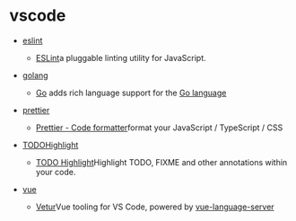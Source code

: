 # vscode

- [eslint](https://github.com/sun-wenming/config/blob/master/vscode/eslint.md)

  - [ESLint](https://marketplace.visualstudio.com/items?itemName=dbaeumer.vscode-eslint)a pluggable linting utility for JavaScript.

- [golang](https://github.com/sun-wenming/config/blob/master/vscode/golang.md)

  - [Go](https://marketplace.visualstudio.com/items?itemName=ms-vscode.Go) adds rich language support for the [Go language](https://golang.org/)

- [prettier](https://github.com/sun-wenming/config/blob/master/vscode/prettier.md)

  - [Prettier - Code formatter](https://marketplace.visualstudio.com/items?itemName=esbenp.prettier-vscode)format your JavaScript / TypeScript / CSS

- [TODOHighlight](https://github.com/sun-wenming/config/blob/master/vscode/TODOHighlight.md)

  - [TODO Highlight](https://marketplace.visualstudio.com/items?itemName=wayou.vscode-todo-highlight)Highlight TODO, FIXME and other annotations within your code.

- [vue](https://github.com/sun-wenming/config/blob/master/vscode/vue.md)
  - [Vetur](https://marketplace.visualstudio.com/items?itemName=octref.vetur)Vue tooling for VS Code, powered by [vue-language-server](https://github.com/vuejs/vetur/tree/master/server)
